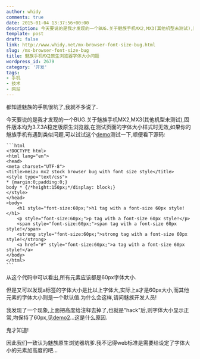 ```yaml
---
author: whidy
comments: true
date: 2015-01-04 13:37:56+00:00
description: 今天要说的是我才发现的一个BUG.关于魅族手机MX2,MX3(其他机型未测试),固件版本均为3.7.3A稳定版原生浏览器,在测试页面的字体大小样式时无效,
template: post
draft: false
link: http://www.whidy.net/mx-browser-font-size-bug.html
slug: /mx-browser-font-size-bug
title: 魅族手机MX2原生浏览器字体大小问题
wordpress_id: 2679
category: '开发'
tags:
- 手机
- 技术
- 网站
---
```


都知道魅族的手机很坑了,我就不多说了.

今天要说的是我才发现的一个BUG.关于魅族手机MX2,MX3(其他机型未测试),固件版本均为3.7.3A稳定版原生浏览器,在测试页面的字体大小样式时无效,如果你的魅族手机有遇到类似问题,可以试试这个[demo](http://www.whidy.net/demos/mx_font_size_test/fz1.html)测试一下,顺便看下源码:

    
    ```html
    <!DOCTYPE html>
    <html lang="en">
    <head>
    <meta charset="UTF-8">
    <title>meizu mx2 stock browser bug with font size style</title>
    <style type="text/css">
    * {margin:0;padding:0;}
    body * {/*height:150px;*/display: block;}
    </style>
    </head>
    <body>
        <h1 style="font-size:60px;">h1 tag with a font-size 60px style!</h1>
        <p style="font-size:60px;">p tag with a font-size 60px style!</p>
        <span style="font-size:60px;">span tag with a font-size 60px style!</span>
        <strong style="font-size:60px;">strong tag with a font-size 60px style!</strong>
        <a href="#" style="font-size:60px;">a tag with a font-size 60px style!</a>
    </body>
    </html>
    ```


从这个代码中可以看出,所有元素应该都是60px字体大小.

但是又可以发现a标签的字体大小是比以上字体大,实际上a才是60px大小,而其他元素的字体大小则是一个默认值.为什么会这样,请问魅族开发人员!

我发现了一个现象,上面把高度给注释去掉了,也就是"hack"后,则字体大小显示正常,均保持了60px,见[demo2](http://www.whidy.net/demos/mx_font_size_test/fz2.html)...这是什么原因.

鬼才知道!

因此我们一致认为魅族原生浏览器坑爹.我不记得web标准是需要给设定了字体大小的元素加高度的吧...
